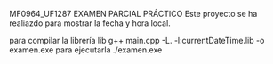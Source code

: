 MF0964_UF1287 EXAMEN PARCIAL PRÁCTICO
Este proyecto se ha realiazdo para mostrar la fecha y hora local.

para compilar la librería lib
g++ main.cpp -L. -l:currentDateTime.lib -o examen.exe
para ejecutarla
./examen.exe